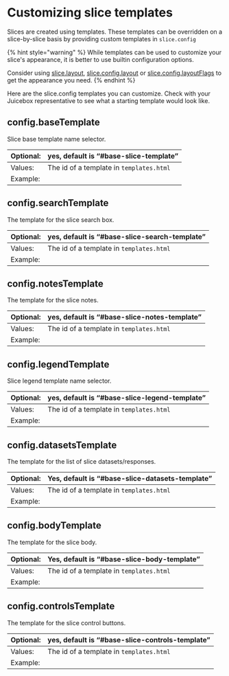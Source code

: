 # Customizing slice templates

Slices are created using templates. These templates can be overridden on a slice-by-slice basis by providing custom templates in `slice.config`

{% hint style="warning" %}
While templates can be used to customize your slice's appearance, it is better to use builtin configuration options.

Consider using [slice.layout](../reference-guide-contents/slices/slices-and-common-configuration.md#layout), [slice.config.layout](../reference-guide-contents/slices/slices-and-common-configuration.md) or [slice.config.layoutFlags](../reference-guide-contents/slices/slices-and-common-configuration.md#config-layoutflags) to get the appearance you need.
{% endhint %}

Here are the slice.config templates you can customize. Check with your Juicebox representative to see what a starting template would look like.

## config.baseTemplate

Slice base template name selector.

| Optional: | yes, default is “\#base-slice-template” |
| :--- | :--- |
| Values: | The id of a template in `templates.html` |
| Example: |  |

## config.searchTemplate

The template for the slice search box.

| Optional: | yes, default is “\#base-slice-search-template” |
| :--- | :--- |
| Values: | The id of a template in `templates.html` |
| Example: |  |

## config.notesTemplate

The template for the slice notes.

| Optional: | yes, default is “\#base-slice-notes-template” |
| :--- | :--- |
| Values: | The id of a template in `templates.html` |
| Example: |  |

## config.legendTemplate

Slice legend template name selector.

| Optional: | yes, default is “\#base-slice-legend-template” |
| :--- | :--- |
| Values: | The id of a template in `templates.html` |
| Example: |  |

## config.datasetsTemplate

The template for the list of slice datasets/responses.

| Optional: | Yes, default is “\#base-slice-datasets-template” |
| :--- | :--- |
| Values: | The id of a template in `templates.html` |
| Example: |  |

## config.bodyTemplate

The template for the slice body.

| Optional: | Yes, default is “\#base-slice-body-template” |
| :--- | :--- |
| Values: | The id of a template in `templates.html` |
| Example: |  |

## config.controlsTemplate

The template for the slice control buttons.

| Optional: | yes, default is “\#base-slice-controls-template” |
| :--- | :--- |
| Values: | The id of a template in `templates.html` |
| Example: |  |

## 

